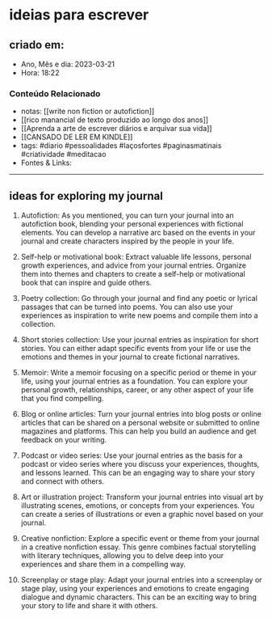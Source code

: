 # ideias para escrever

## criado em: 
-  Ano, Mês e dia: 2023-03-21
- Hora: 18:22

### Conteúdo Relacionado
- notas: [[write non fiction or autofiction]]
- [[rico manancial de texto produzido ao longo dos anos]]
- [[Aprenda a arte de escrever diários e arquivar sua vida]]
- [[CANSADO DE LER EM KINDLE]]
- tags: #diario #pessoalidades #laçosfortes #paginasmatinais #criatividade #meditacao 
- Fontes & Links: 
---

## ideas for exploring my journal

1. Autofiction: As you mentioned, you can turn your journal into an autofiction book, blending your personal experiences with fictional elements. You can develop a narrative arc based on the events in your journal and create characters inspired by the people in your life.

2. Self-help or motivational book: Extract valuable life lessons, personal growth experiences, and advice from your journal entries. Organize them into themes and chapters to create a self-help or motivational book that can inspire and guide others.

3. Poetry collection: Go through your journal and find any poetic or lyrical passages that can be turned into poems. You can also use your experiences as inspiration to write new poems and compile them into a collection.

4. Short stories collection: Use your journal entries as inspiration for short stories. You can either adapt specific events from your life or use the emotions and themes in your journal to create fictional narratives.

5. Memoir: Write a memoir focusing on a specific period or theme in your life, using your journal entries as a foundation. You can explore your personal growth, relationships, career, or any other aspect of your life that you find compelling.

6. Blog or online articles: Turn your journal entries into blog posts or online articles that can be shared on a personal website or submitted to online magazines and platforms. This can help you build an audience and get feedback on your writing.

7. Podcast or video series: Use your journal entries as the basis for a podcast or video series where you discuss your experiences, thoughts, and lessons learned. This can be an engaging way to share your story and connect with others.

8. Art or illustration project: Transform your journal entries into visual art by illustrating scenes, emotions, or concepts from your experiences. You can create a series of illustrations or even a graphic novel based on your journal.

9. Creative nonfiction: Explore a specific event or theme from your journal in a creative nonfiction essay. This genre combines factual storytelling with literary techniques, allowing you to delve deep into your experiences and share them in a compelling way.

10. Screenplay or stage play: Adapt your journal entries into a screenplay or stage play, using your experiences and emotions to create engaging dialogue and dynamic characters. This can be an exciting way to bring your story to life and share it with others.